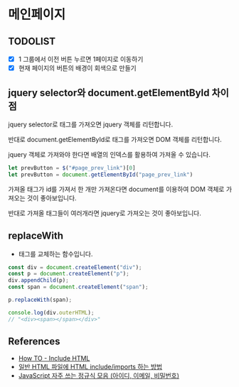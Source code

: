 # 메인페이지

## TODOLIST

- [x] 1 그룹에서 이전 버튼 누르면 1페이지로 이동하기
- [x] 현재 페이지의 버튼의 배경이 회색으로 만들기

## jquery selector와 document.getElementById 차이점

jquery selector로 태그를 가져오면 jquery 객체를 리턴합니다.

반대로 document.getElementById로 태그를 가져오면 DOM 객체를 리턴합니다.

jquery 객체로 가져와야 한다면 배열의 인덱스를 활용하여 가져올 수 있습니다.

```javascript
let prevButton = $("#page_prev_link")[0]
let prevButton = document.getElementById("page_prev_link")
```

가져올 태그가 id를 가져서 한 개만 가져온다면 document를 이용하여 DOM 객체로 가져오는 것이 좋아보입니다.

반대로 가져올 태그들이 여러개라면 jquery로 가져오는 것이 좋아보입니다.

## replaceWith

- 태그를 교체하는 함수입니다.

```javascript
const div = document.createElement("div");
const p = document.createElement("p");
div.appendChild(p);
const span = document.createElement("span");

p.replaceWith(span);

console.log(div.outerHTML);
// "<div><span></span></div>"
```

## References

- [How TO - Include HTML](https://www.w3schools.com/howto/howto_html_include.asp)
- [일반 HTML 파일에 HTML include/imports 하는 방법](https://kyung-a.tistory.com/18)
- [JavaScript 자주 쓰는 정규식 모음 (아이디, 이메일, 비밀번호)](https://rateye.tistory.com/468)
